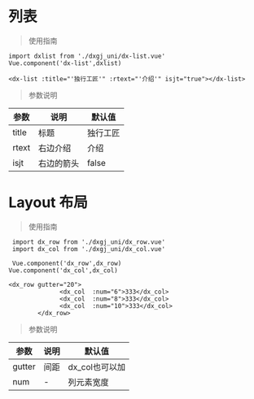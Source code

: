 # 列表

> 使用指南

```main.vue
import dxlist from './dxgj_uni/dx-list.vue'
Vue.component('dx-list',dxlist)
```

```xx.vue
<dx-list :title="'独行工匠'" :rtext="'介绍'" isjt="true"></dx-list>
```
>参数说明
    
参数|说明|默认值
-|-|-
title | 标题 | 独行工匠
rtext | 右边介绍 | 介绍
isjt | 右边的箭头 | false


# Layout 布局
> 使用指南

```main.vue
 import dx_row from './dxgj_uni/dx_row.vue'
 import dx_col from './dxgj_uni/dx_col.vue'
 
 Vue.component('dx_row',dx_row)
Vue.component('dx_col',dx_col)
```

```xx.vue
<dx_row gutter="20">
              <dx_col  :num="6">333</dx_col>
              <dx_col  :num="8">333</dx_col>
              <dx_col  :num="10">333</dx_col>
        </dx_row>
```


>参数说明
    
参数|说明|默认值
-|-|-
gutter | 间距 | dx_col也可以加
num | - | 列元素宽度